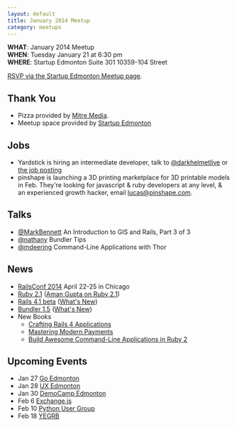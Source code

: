 ```yaml
---
layout: default
title: January 2014 Meetup
category: meetups
---
```


**WHAT**: January 2014 Meetup   
**WHEN**: Tuesday January 21 at 6:30 pm  
**WHERE**: Startup Edmonton Suite 301 10359-104 Street  

[RSVP via the Startup Edmonton Meetup page](http://www.meetup.com/startupedmonton/events/qtzfrgyscbcc/).

## Thank You

* Pizza provided by [Mitre Media](http://mitremedia.com/).
* Meetup space provided by [Startup Edmonton](http://www.startupedmonton.com/)

## Jobs

* Yardstick is hiring an intermediate developer, talk to [@darkhelmetlive](https://twitter.com/darkhelmetlive) or [the job posting](http://yardsticksoftware.mytribehr.com/careers/view/8)
* pinshape is launching a 3D printing marketplace for 3D printable models in Feb. They're looking for javascript & ruby developers at any level, & an experienced growth hacker,  email lucas@pinshape.com.

## Talks

* [@MarkBennett](http://twitter.com/markbennett) An Introduction to GIS and Rails, Part 3 of 3
* [@nathany](https://twitter.com/nathany) Bundler Tips
* [@mdeering](https://twitter.com/mdeering) Command-Line Applications with Thor

## News

* [RailsConf 2014](http://www.railsconf.com/) April 22-25 in Chicago
* [Ruby 2.1](http://www.ruby-lang.org/en/news/2013/12/25/ruby-2-1-0-is-released/) ([Aman Gupta on Ruby 2.1](http://tmm1.net/))
* [Rails 4.1 beta](http://weblog.rubyonrails.org/2013/12/18/Rails-4-1-beta1/) ([What's New](http://coherence.io/blog/2013/12/17/whats-new-in-rails-4-1.html))
* [Bundler 1.5](http://bundler.io/) ([What's New](http://bundler.io/v1.5/whats_new.html))
* New Books
    - [Crafting Rails 4 Applications](http://pragprog.com/book/jvrails2/crafting-rails-4-applications)
    - [Mastering Modern Payments](https://cooperpress.com/modernpayments)
    - [Build Awesome Command-Line Applications in Ruby 2](http://pragprog.com/book/dccar2/build-awesome-command-line-applications-in-ruby-2)

## Upcoming Events

* Jan 27 [Go Edmonton](https://plus.google.com/u/0/communities/117762797477294931026)
* Jan 28 [UX Edmonton](http://uxedmonton.com/)
* Jan 30 [DemoCamp Edmonton](http://www.meetup.com/startupedmonton/events/155424702/)
* Feb 6 [Exchange.js](http://www.exchangejs.com/)
* Feb 10 [Python User Group](http://edmontonpy.com/)
* Feb 18 [YEGRB](http://yegrb.com/)



